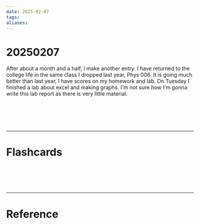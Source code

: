 ```yaml
---
date: 2025-02-07
tags: 
aliases:
---
```

# 20250207
After about a month and a half, I make another entry. I have returned to the college life in the same class I dropped last year, Phys 006. It is going much better than last year, I have scores on my homework and lab. On Tuesday I finished a lab about excel and making graphs. I'm not sure how I'm gonna write this lab report as there is very little material.

# ‌
---
# Flashcards


# ‌
---
# Reference
